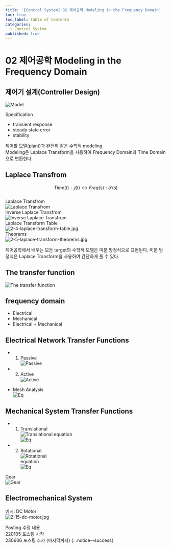 ```yaml
---
title: '[Control System] 02 제어공학 Modeling in the Frequency Domain'
toc: true
toc_label: Table of Contents
categories:
  - Control_System
published: true
---
```

# 02 제어공학 Modeling in the Frequency Domain

## 제어기 설계(Controller Design)
![Model](/assets/images/Control_System_img/2-1-target-modeling.jpg)

Specification  
- transient response  
- steady state error  
- stability  


제어할 모델(plant)과 완전히 같은 수학적 modeling  
Modeling은 Laplace Transform을 사용하여 Frequency Domain과 Time Domain으로 변환한다.  


## Laplace Transfrom
$$ Time(t): \mathcal{f}(t) \leftrightarrow Freq(s): \mathcal{F} (s) $$    
Laplace Transfrom  
![Laplace Transfrom](/assets/images/Control_System_img/2-2-laplace-transform.jpg)  
Inverse Laplace Transfrom   
![Inverse Laplace Transfrom](/assets/images/Control_System_img/2-3-inverse-laplace-transform.jpg)  
Laplace Transform Table  
![2-4-laplace-transform-table.jpg](/assets/images/Control_System_img/2-4-laplace-transform-table.jpg)  
Theorems  
![2-5-laplace-transform-theorems.jpg](/assets/images/Control_System_img/2-5-laplace-transform-theorems.jpg)  
  
제어공학에서 배우는 모든 target의 수학적 모델은 미분 방정식으로 표현된다. 미분 방정식은 Laplace Transform을 사용하여 간단하게 풀 수 있다.  

## The transfer function
![The transfer function](/assets/images/Control_System_img/2-6-transfer-function.jpg)

## frequency domain
* Electrical  
* Mechanical  
* Electrical + Mechanical  

## Electrical Network Transfer Functions
* 1. Passive  
![Passive](/assets/images/Control_System_img/2-7-passive.jpg)

* 2. Active  
![Active](/assets/images/Control_System_img/2-9-active.jpg)

* Mesh Analysis  
![Eq](/assets/images/Control_System_img/2-8-equation.jpg)

## Mechanical System Transfer Functions
* 1. Translational  
![Translational](/assets/images/Control_System_img/2-10-translational.jpg)
equation  
![Eq](/assets/images/Control_System_img/2-11-translational-eq.jpg)


* 2. Rotational  
![Rotational](/assets/images/Control_System_img/2-12-rotational.jpg)  
equation  
![Eq](/assets/images/Control_System_img/2-13-rotational-eq.jpg)  

Gear  
![Gear](/assets/images/Control_System_img/2-14-gear.jpg)  


## Electromechanical System
예시: DC Motor  
![2-15-dc-motor.jpg](/assets/images/Control_System_img/2-15-dc-motor.jpg)




Posting 수정 내용   
220105 포스팅 시작  
230606 포스팅 추가 (마지막까지)
{: .notice--success}
